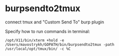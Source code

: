 # burpsendto2tmux
connect tmux and "Custom Send To" burp plugin

Specify how to run commands in terminal:
```
/opt/X11/bin/xterm +hold -e /Users/mavostrykh/GOPATH/bin/burpsendto2tmux -path /usr/local/opt/tmux/bin/ -c %C
```
